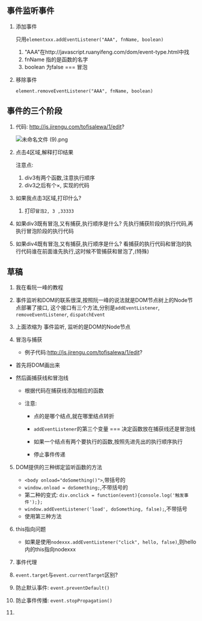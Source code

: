 ## 事件监听事件

1. 添加事件

   只用`elementxxx.addEventListener("AAA", fnName, boolean)`
   1. "AAA"在http://javascript.ruanyifeng.com/dom/event-type.html中找
   2. fnName 指的是函数的名字
   3. boolean 为false === 冒泡

2. 移除事件

   `element.removeEventListener("AAA", fnName, boolean)`


## 事件的三个阶段

1. 代码: http://js.jirengu.com/tofisalewa/1/edit?

   ![未命名文件 (9).png](http://upload-images.jianshu.io/upload_images/5529438-3ca1cd80186bc2c1.png?imageMogr2/auto-orient/strip%7CimageView2/2/w/1240)

2. 点击4区域,解释打印结果

   注意点: 

   1. div3有两个函数,注意执行顺序
   2. div3之后有个×, 实现的代码

3. 如果我点击3区域,打印什么?

   1. 打印`冒泡2, 3 ,33333`

4. 如果div3既有冒泡,又有捕获,执行顺序是什么?    先执行捕获阶段的执行代码,再执行冒泡阶段的执行代码

5. 如果div4既有冒泡,又有捕获,执行顺序是什么?    看捕获的执行代码和冒泡的执行代码谁在前面谁先执行,这时候不管捕获和冒泡了,(特殊)







## 草稿

1.  我在看阮一峰的教程

2.  事件监听和DOM的联系很深,按照阮一峰的说法就是DOM节点树上的Node节点部署了接口, 这个接口有三个方法,分别是`addEventListener`, `removeEventListener`, `dispatchEvent`

3.  上面浓缩为 事件监听, 监听的是DOM的Node节点

4.  冒泡与捕获

    - 例子代码:http://js.jirengu.com/tofisalewa/1/edit?


- 首先将DOM画出来

- 然后画捕获线和冒泡线

   - 根据代码在捕获线添加相应的函数

   - 注意:

     - 点的是哪个结点,就在哪里结点转折


     - `addEventListener`的第三个变量 === 决定函数放在捕获线还是冒泡线
     - 如果一个结点有两个要执行的函数,按照先进先出的执行顺序执行
     - 停止事件传递

5. DOM提供的三种绑定监听函数的方法

   - `<body onload="doSomething()">`,带括号的
   - `window.onload = doSomething;`,不带括号的  
   - 第二种的变式: `div.onclick = function(event){console.log('触发事件');};`
   - `window.addEventListener('load', doSomething, false);`,不带括号
   - 使用第三种方法
6. this指向问题

   - 如果是使用`nodexxx.addEventListener("click", hello, false)`,则hello内的this指向nodexxx
7. 事件代理
8. `event.target`与`event.currentTarget`区别?
9. 防止默认事件: `event.preventDefault()`
10. 防止事件传播: `event.stopPropagation()`
11. ​